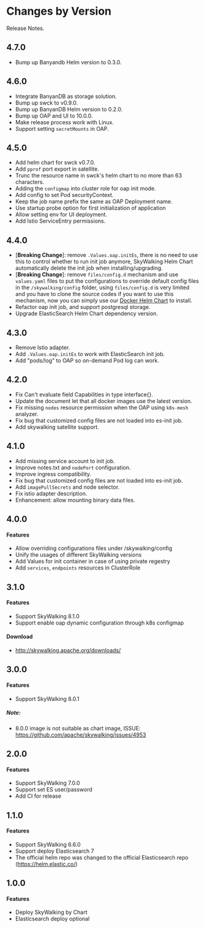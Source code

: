 Changes by Version
==================
Release Notes.

4.7.0
------------------

- Bump up Banyandb Helm version to 0.3.0.

4.6.0
------------------

- Integrate BanyanDB as storage solution.
- Bump up swck to v0.9.0.
- Bump up BanyanDB Helm version to 0.2.0.
- Bump up OAP and UI to 10.0.0.
- Make release process work with Linux.
- Support setting `secretMounts` in OAP.

4.5.0
------------------

- Add helm chart for swck v0.7.0.
- Add `pprof` port export in satellite.
- Trunc the resource name in swck's helm chart to no more than 63 characters.
- Adding the `configmap` into cluster role for oap init mode.
- Add config to set Pod securityContext.
- Keep the job name prefix the same as OAP Deployment name.
- Use startup probe option for first initialization of application
- Allow setting env for UI deployment.
- Add Istio ServiceEntry permissions.

4.4.0
------------------

- [**Breaking Change**]: remove `.Values.oap.initEs`, there is no need to use this to control whether to run init job anymore,
  SkyWalking Helm Chart automatically delete the init job when installing/upgrading.
- [**Breaking Change**]: remove `files/config.d` mechanism and use `values.yaml` files to put the configurations to override
  default config files in the `/skywalking/config` folder, using `files/config.d` is very limited and you have to clone the source
  codes if you want to use this mechanism, now you can simply use our [Docker Helm Chart](https://hub.docker.com/repository/docker/apache/skywalking-helm) to install.
- Refactor oap init job, and support postgresql storage.
- Upgrade ElasticSearch Helm Chart dependency version.

4.3.0
------------------

- Remove Istio adapter.
- Add `.Values.oap.initEs` to work with ElasticSearch init job.
- Add "pods/log" to OAP so on-demand Pod log can work.

4.2.0
------------------

- Fix Can't evaluate field Capabilities in type interface{}.
- Update the document let that all docker images use the latest version.
- Fix missing `nodes` resource permission when the OAP using `k8s-mesh` analyzer.
- Fix bug that customized config files are not loaded into es-init job.
- Add skywalking satellite support.

4.1.0
------------------

- Add missing service account to init job.
- Improve notes.txt and `nodePort` configuration.
- Improve ingress compatibility.
- Fix bug that customized config files are not loaded into es-init job.
- Add `imagePullSecrets` and node selector.
- Fix istio adapter description.
- Enhancement: allow mounting binary data files.

4.0.0
------------------

#### Features
- Allow overriding configurations files under /skywalking/config
- Unify the usages of different SkyWalking versions
- Add Values for init container in case of using private regestry
- Add `services`, `endpoints` resources in ClusterRole

3.1.0
------------------

#### Features
- Support SkyWalking 8.1.0
- Support enable oap dynamic configuration through k8s configmap

#### Download
- http://skywalking.apache.org/downloads/

3.0.0
------------------

#### Features
- Support SkyWalking 8.0.1

##### Note:
- 8.0.0 image is not suitable as chart image, ISSUE: https://github.com/apache/skywalking/issues/4953

2.0.0
------------------

#### Features
- Support SkyWalking 7.0.0
- Support set ES user/password
- Add CI for release

1.1.0
------------------

#### Features
- Support SkyWalking 6.6.0
- Support deploy Elasticsearch 7
- The official helm repo was changed to the official Elasticsearch repo (https://helm.elastic.co/)

1.0.0
------------------

#### Features
- Deploy SkyWalking by Chart
- Elasticsearch deploy optional
